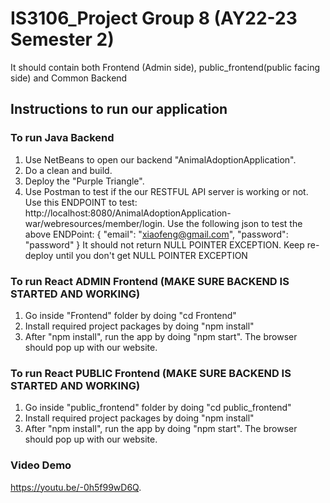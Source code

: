 # IS3106_Project Group 8 (AY22-23 Semester 2)
It should contain both Frontend (Admin side), public_frontend(public facing side) and Common Backend

## Instructions to run our application

### To run Java Backend
1. Use NetBeans to open our backend "AnimalAdoptionApplication".
2. Do a clean and build.
3. Deploy the "Purple Triangle".
4. Use Postman to test if the our RESTFUL API server is working or not.
Use this ENDPOINT to test: http://localhost:8080/AnimalAdoptionApplication-war/webresources/member/login. 
Use the following json to test the above ENDPoint:
{
    "email": "xiaofeng@gmail.com",
    "password": "password"
}
It should not return NULL POINTER EXCEPTION. Keep re-deploy until you don't get NULL POINTER EXCEPTION

### To run React ADMIN Frontend (MAKE SURE BACKEND IS STARTED AND WORKING)
1. Go inside "Frontend" folder by doing "cd Frontend"
2. Install required project packages by doing "npm install"
3. After "npm install", run the app by doing "npm start". The browser should pop up with our website.

### To run React PUBLIC Frontend (MAKE SURE BACKEND IS STARTED AND WORKING)
1. Go inside "public_frontend" folder by doing "cd public_frontend"
2. Install required project packages by doing "npm install"
3. After "npm install", run the app by doing "npm start". The browser should pop up with our website.

### Video Demo
https://youtu.be/-0h5f99wD6Q.

